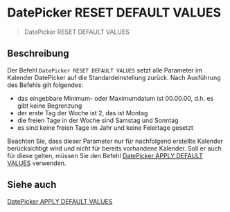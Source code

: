 # DatePicker RESET DEFAULT VALUES

> DatePicker RESET DEFAULT VALUES

## Beschreibung

Der Befehl `DatePicker RESET DEFAULT VALUES` setzt alle Parameter im Kalender DatePicker auf die Standardeinstellung zurück. Nach Ausführung des Befehls gilt folgendes:

* das eingebbare Minimum- oder Maximumdatum ist 00.00.00, d.h. es gibt keine Begrenzung
* der erste Tag der Woche ist 2, das ist Montag
* die freien Tage in der Woche sind Samstag und Sonntag
* es sind keine freien Tage im Jahr und keine Feiertage gesetzt

Beachten Sie, dass dieser Parameter nur für nachfolgend erstellte Kalender berücksichtigt wird und nicht für bereits vorhandene Kalender. Soll er auch für diese gelten, müssen Sie den Befehl [DatePicker APPLY DEFAULT VALUES](DatePicker%20APPLY%20DEFAULT%20VALUES.md) verwenden.

## Siehe auch

[DatePicker APPLY DEFAULT VALUES](DatePicker%20APPLY%20DEFAULT%20VALUES.md)
